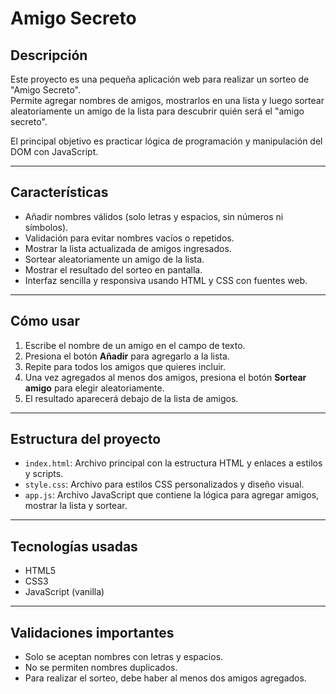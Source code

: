 # Amigo Secreto

## Descripción

Este proyecto es una pequeña aplicación web para realizar un sorteo de "Amigo Secreto".  
Permite agregar nombres de amigos, mostrarlos en una lista y luego sortear aleatoriamente un amigo de la lista para descubrir quién será el "amigo secreto".

El principal objetivo es practicar lógica de programación y manipulación del DOM con JavaScript.

---

## Características

- Añadir nombres válidos (solo letras y espacios, sin números ni símbolos).
- Validación para evitar nombres vacíos o repetidos.
- Mostrar la lista actualizada de amigos ingresados.
- Sortear aleatoriamente un amigo de la lista.
- Mostrar el resultado del sorteo en pantalla.
- Interfaz sencilla y responsiva usando HTML y CSS con fuentes web.

---

## Cómo usar

1. Escribe el nombre de un amigo en el campo de texto.
2. Presiona el botón **Añadir** para agregarlo a la lista.
3. Repite para todos los amigos que quieres incluir.
4. Una vez agregados al menos dos amigos, presiona el botón **Sortear amigo** para elegir aleatoriamente.
5. El resultado aparecerá debajo de la lista de amigos.

---

## Estructura del proyecto

- `index.html`: Archivo principal con la estructura HTML y enlaces a estilos y scripts.
- `style.css`: Archivo para estilos CSS personalizados y diseño visual.
- `app.js`: Archivo JavaScript que contiene la lógica para agregar amigos, mostrar la lista y sortear.

---

## Tecnologías usadas

- HTML5
- CSS3
- JavaScript (vanilla)

---

## Validaciones importantes

- Solo se aceptan nombres con letras y espacios.
- No se permiten nombres duplicados.
- Para realizar el sorteo, debe haber al menos dos amigos agregados.
